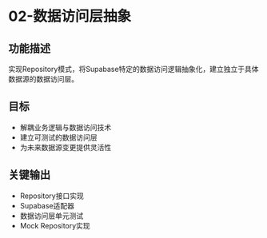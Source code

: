 # 02-数据访问层抽象

## 功能描述
实现Repository模式，将Supabase特定的数据访问逻辑抽象化，建立独立于具体数据源的数据访问层。

## 目标
- 解耦业务逻辑与数据访问技术
- 建立可测试的数据访问层
- 为未来数据源变更提供灵活性

## 关键输出
- Repository接口实现
- Supabase适配器
- 数据访问层单元测试
- Mock Repository实现